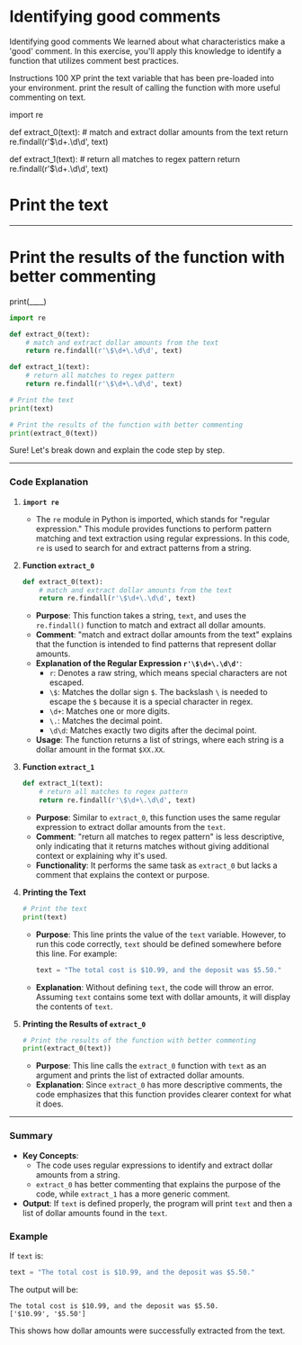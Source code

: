 # Identifying good comments

Identifying good comments
We learned about what characteristics make a 'good' comment. In this exercise, you'll apply this knowledge to identify a function that utilizes comment best practices.

Instructions
100 XP
print the text variable that has been pre-loaded into your environment.
print the result of calling the function with more useful commenting on text.

import re

def extract_0(text):
    # match and extract dollar amounts from the text
    return re.findall(r'\$\d+\.\d\d', text)

def extract_1(text):
    # return all matches to regex pattern
    return re.findall(r'\$\d+\.\d\d', text)

# Print the text
____

# Print the results of the function with better commenting
print(____)

```python
import re

def extract_0(text):
    # match and extract dollar amounts from the text
    return re.findall(r'\$\d+\.\d\d', text)

def extract_1(text):
    # return all matches to regex pattern
    return re.findall(r'\$\d+\.\d\d', text)

# Print the text
print(text)

# Print the results of the function with better commenting
print(extract_0(text))
```

Sure! Let's break down and explain the code step by step.

---

### Code Explanation

1. **`import re`**
   - The `re` module in Python is imported, which stands for "regular expression." This module provides functions to perform pattern matching and text extraction using regular expressions. In this code, `re` is used to search for and extract patterns from a string.

2. **Function `extract_0`**
   ```python
   def extract_0(text):
       # match and extract dollar amounts from the text
       return re.findall(r'\$\d+\.\d\d', text)
   ```
   - **Purpose**: This function takes a string, `text`, and uses the `re.findall()` function to match and extract all dollar amounts.
   - **Comment**: "match and extract dollar amounts from the text" explains that the function is intended to find patterns that represent dollar amounts.
   - **Explanation of the Regular Expression `r'\$\d+\.\d\d'`**:
     - `r`: Denotes a raw string, which means special characters are not escaped.
     - `\$`: Matches the dollar sign `$`. The backslash `\` is needed to escape the `$` because it is a special character in regex.
     - `\d+`: Matches one or more digits.
     - `\.`: Matches the decimal point.
     - `\d\d`: Matches exactly two digits after the decimal point.
   - **Usage**: The function returns a list of strings, where each string is a dollar amount in the format `$XX.XX`.

3. **Function `extract_1`**
   ```python
   def extract_1(text):
       # return all matches to regex pattern
       return re.findall(r'\$\d+\.\d\d', text)
   ```
   - **Purpose**: Similar to `extract_0`, this function uses the same regular expression to extract dollar amounts from the `text`.
   - **Comment**: "return all matches to regex pattern" is less descriptive, only indicating that it returns matches without giving additional context or explaining why it's used.
   - **Functionality**: It performs the same task as `extract_0` but lacks a comment that explains the context or purpose.

4. **Printing the Text**
   ```python
   # Print the text
   print(text)
   ```
   - **Purpose**: This line prints the value of the `text` variable. However, to run this code correctly, `text` should be defined somewhere before this line. For example:
     ```python
     text = "The total cost is $10.99, and the deposit was $5.50."
     ```
   - **Explanation**: Without defining `text`, the code will throw an error. Assuming `text` contains some text with dollar amounts, it will display the contents of `text`.

5. **Printing the Results of `extract_0`**
   ```python
   # Print the results of the function with better commenting
   print(extract_0(text))
   ```
   - **Purpose**: This line calls the `extract_0` function with `text` as an argument and prints the list of extracted dollar amounts.
   - **Explanation**: Since `extract_0` has more descriptive comments, the code emphasizes that this function provides clearer context for what it does.

---

### Summary
- **Key Concepts**: 
  - The code uses regular expressions to identify and extract dollar amounts from a string.
  - `extract_0` has better commenting that explains the purpose of the code, while `extract_1` has a more generic comment.
- **Output**: If `text` is defined properly, the program will print `text` and then a list of dollar amounts found in the `text`.

### Example
If `text` is:
```python
text = "The total cost is $10.99, and the deposit was $5.50."
```
The output will be:
```
The total cost is $10.99, and the deposit was $5.50.
['$10.99', '$5.50']
``` 

This shows how dollar amounts were successfully extracted from the text.
